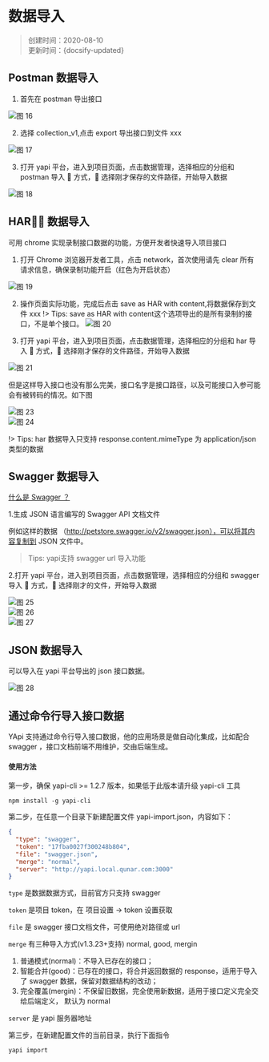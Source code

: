 # 数据导入
> 创建时间：2020-08-10               
> 更新时间：{docsify-updated}

## Postman 数据导入

1. 首先在 postman 导出接口

![图 16](../images/14baf24360ba40ed78233796ad212a3668df729d3bf61e44553f72e1ad1b36fe.png)  

2. 选择 collection_v1,点击 export 导出接口到文件 xxx

![图 17](../images/122ce0a3382150e5e95bf2a4916785e3ea56ade22b55cd1a2e18a9c74178d5e9.png)  

3. 打开 yapi 平台，进入到项目页面，点击数据管理，选择相应的分组和 postman 导入  方式， 选择刚才保存的文件路径，开始导入数据

![图 18](../images/08167385ca42b125cd6e7a15572188045459f0011cb53e90c61815f375757f67.png)  

## HAR 数据导入

可用 chrome 实现录制接口数据的功能，方便开发者快速导入项目接口

1. 打开 Chrome 浏览器开发者工具，点击 network，首次使用请先 clear 所有请求信息，确保录制功能开启（红色为开启状态）

![图 19](../images/78111d107470f9d42e33d7c1db8a183adefd2e1205358bcc1cbd90501d6209fa.png)  

2. 操作页面实际功能，完成后点击 save as HAR with content,将数据保存到文件 xxx
!> Tips: save as HAR with content这个选项导出的是所有录制的接口，不是单个接口。
![图 20](../images/dad88b80c64a4442925e0e839675c08994d5ff53cd485a73611beabdaac6e967.png)  

3. 打开 yapi 平台，进入到项目页面，点击数据管理，选择相应的分组和 har 导入  方式， 选择刚才保存的文件路径，开始导入数据

![图 21](../images/57f9adef67b9aaff38f7e307e2901442ea340bff2c352d5e026e21960265165c.png)  

但是这样导入接口也没有那么完美，接口名字是接口路径，以及可能接口入参可能会有被转码的情况。如下图

![图 23](../images/debd8183d1a48e994db2aaae219fa5bd8a0e589fe24f504673275930ad439775.png)  
![图 24](../images/e3011e4cdc759eaaa1ecc78a0b57460c98e775a5b9597f94b2521955784220c9.png)  

!> Tips: har 数据导入只支持 response.content.mimeType 为 application/json 类型的数据

## Swagger 数据导入

[什么是 Swagger ？](docs/knowledge.md?id=什么是swagger)

1.生成 JSON 语言编写的 Swagger API 文档文件

例如这样的数据 （http://petstore.swagger.io/v2/swagger.json），可以将其内容复制到 JSON 文件中。

> Tips: yapi支持 swagger url 导入功能

2.打开 yapi 平台，进入到项目页面，点击数据管理，选择相应的分组和 swagger 导入  方式， 选择刚才的文件，开始导入数据

![图 25](../images/8617ee6d68cb8b251b51488cc8c71f7740f6c0a76001f589adda245e91be9d4f.png)  
![图 26](../images/ff1916aed7372065526561ee4d1a56e9f90c19f2daffe2a3e6127fb8525d0a26.png)  
![图 27](../images/b7eb94a27e3f1bb66d9b212898ac2d56c7956334950ce224119db1f0bd3780f6.png)  


## JSON 数据导入

可以导入在 yapi 平台导出的 json 接口数据。

![图 28](../images/dc5423e651330bfae89603a8bddb52fb1629c42e8baa3846b10a2c0230351782.png)  

## 通过命令行导入接口数据
YApi 支持通过命令行导入接口数据，他的应用场景是做自动化集成，比如配合 swagger ，接口文档前端不用维护，交由后端生成。

#### 使用方法

第一步，确保 yapi-cli >= 1.2.7 版本，如果低于此版本请升级 yapi-cli 工具

```shell
npm install -g yapi-cli
```

第二步，在任意一个目录下新建配置文件 yapi-import.json，内容如下：

```json
{
  "type": "swagger",
  "token": "17fba0027f300248b804",
  "file": "swagger.json",
  "merge": "normal",
  "server": "http://yapi.local.qunar.com:3000"
}
```
`type` 是数据数据方式，目前官方只支持 swagger

`token` 是项目 token，在 项目设置 -> token 设置获取

`file` 是 swagger 接口文档文件，可使用绝对路径或 url

`merge` 有三种导入方式(v1.3.23+支持) normal, good, mergin

1. 普通模式(normal)：不导入已存在的接口；
2. 智能合并(good)：已存在的接口，将合并返回数据的 response，适用于导入了 swagger 数据，保留对数据结构的改动；
3. 完全覆盖(mergin)：不保留旧数据，完全使用新数据，适用于接口定义完全交给后端定义， 默认为 normal

`server` 是 yapi 服务器地址

第三步，在新建配置文件的当前目录，执行下面指令

```
yapi import
```